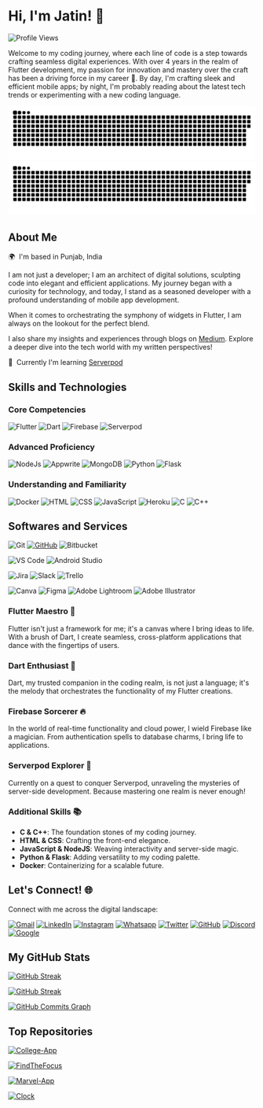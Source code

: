 # Hi, I'm Jatin! 👋

![Profile Views](https://komarev.com/ghpvc/?username=Jatin5120&color=FFC000&style=for-the-badge&abbreviated=true&base=1200)

Welcome to my coding journey, where each line of code is a step towards crafting seamless digital experiences. With over 4 years in the realm of Flutter development, my passion for innovation and mastery over the craft has been a driving force in my career 🚀. By day, I'm crafting sleek and efficient mobile apps; by night, I'm probably reading about the latest tech trends or experimenting with a new coding language.

![GitHub Snake Light](dist/github-snake.svg#gh-light-mode-only)
![GitHub Snake dark](dist/github-snake-dark.svg#gh-dark-mode-only)

## About Me

🌍  I'm based in Punjab, India

I am not just a developer; I am an architect of digital solutions, sculpting code into elegant and efficient applications. My journey began with a curiosity for technology, and today, I stand as a seasoned developer with a profound understanding of mobile app development.

When it comes to orchestrating the symphony of widgets in Flutter, I am always on the lookout for the perfect blend.

I also share my insights and experiences through blogs on [Medium](https://jatin5120.medium.com). Explore a deeper dive into the tech world with my written perspectives!

🧠  Currently I'm learning [Serverpod](https://serverpod.dev)

## Skills and Technologies

### Core Competencies

![Flutter](https://img.shields.io/badge/Flutter-02569B?style=for-the-badge&logo=flutter&logoColor=FFF)
![Dart](https://img.shields.io/badge/Dart-0175C2?style=for-the-badge&logo=dart&logoColor=FFF)
![Firebase](https://img.shields.io/badge/Firebase-FFCA28?style=for-the-badge&logo=firebase&logoColor=000)
![Serverpod](https://img.shields.io/badge/Serverpod-blue?style=for-the-badge&logoColor=FFF)

### Advanced Proficiency

![NodeJs](https://img.shields.io/badge/Node_Js-339933?style=for-the-badge&logo=nodedotjs&logoColor=FFF)
![Appwrite](https://img.shields.io/badge/Appwrite-FD366E?style=for-the-badge&logo=appwrite&logoColor=FFF)
![MongoDB](https://img.shields.io/badge/Mongo_DB-47A248?style=for-the-badge&logo=mongodb&logoColor=FFF)
![Python](https://img.shields.io/badge/Python-3776AB?style=for-the-badge&logo=python&logoColor=FFF)
![Flask](https://img.shields.io/badge/Flask-000000?style=for-the-badge&logo=flask&logoColor=FFF)

### Understanding and Familiarity

![Docker](https://img.shields.io/badge/Docker-2496ED?style=for-the-badge&logo=docker&logoColor=FFF)
![HTML](https://img.shields.io/badge/HTML-E34F26?style=for-the-badge&logo=html5&logoColor=FFF)
![CSS](https://img.shields.io/badge/CSS-1572B6?style=for-the-badge&logo=css3&logoColor=FFF)
![JavaScript](https://img.shields.io/badge/Javascript-F7DF1E?style=for-the-badge&logo=javascript&logoColor=000)
![Heroku](https://img.shields.io/badge/Heroku-430098?style=for-the-badge&logo=heroku&logoColor=FFF)
![C](https://img.shields.io/badge/C-A8B9CC?style=for-the-badge&logo=c&logoColor=FFF)
![C++](https://img.shields.io/badge/C++-00599C?style=for-the-badge&logo=cplusplus&logoColor=FFF)
<br>

## Softwares and Services

![Git](https://img.shields.io/badge/Git-F05032?style=for-the-badge&logo=git&logoColor=FFFFFF)
[![GitHub](https://img.shields.io/badge/GitHub-181717?style=for-the-badge&logo=github&logoColor=FFFFFF)](https://github.com/Jatin5120)
![Bitbucket](https://img.shields.io/badge/Bitbucket-0052CC?style=for-the-badge&logo=vitbucket&logoColor=FFFFFF)

![VS Code](https://img.shields.io/badge/VS_Code-007ACC?style=for-the-badge&logo=visualstudiocode&logoColor=FFFFFF)
![Android Studio](https://img.shields.io/badge/Android_Studio-3DDC84?style=for-the-badge&logo=androidstudio&logoColor=FFFFFF)

![Jira](https://img.shields.io/badge/Jira-0052CC?style=for-the-badge&logo=jira&logoColor=FFFFFF)
![Slack](https://img.shields.io/badge/Slack-4A154B?style=for-the-badge&logo=slack&logoColor=FFFFFF)
![Trello](https://img.shields.io/badge/Trello-0052CC?style=for-the-badge&logo=trello&logoColor=FFFFFF)

![Canva](https://img.shields.io/badge/Canva-00C4CC?style=for-the-badge&logo=canva&logoColor=FFF)
![Figma](https://img.shields.io/badge/Figma-F24E1E?style=for-the-badge&logo=figma&logoColor=FFF)
![Adobe Lightroom](https://img.shields.io/badge/Adobe_Lightroom-31A8FF?style=for-the-badge&logo=adobelightroom&logoColor=FFF)
![Adobe Illustrator](https://img.shields.io/badge/Adobe_Illustrator-FF9A00?style=for-the-badge&logo=adobeillustrator&logoColor=FFF)

### Flutter Maestro 🎨

Flutter isn't just a framework for me; it's a canvas where I bring ideas to life. With a brush of Dart, I create seamless, cross-platform applications that dance with the fingertips of users.

### Dart Enthusiast 🎯

Dart, my trusted companion in the coding realm, is not just a language; it's the melody that orchestrates the functionality of my Flutter creations.

### Firebase Sorcerer 🔥

In the world of real-time functionality and cloud power, I wield Firebase like a magician. From authentication spells to database charms, I bring life to applications.

### Serverpod Explorer 🚀

Currently on a quest to conquer Serverpod, unraveling the mysteries of server-side development. Because mastering one realm is never enough!

### Additional Skills 📚

- **C & C++**: The foundation stones of my coding journey.
- **HTML & CSS**: Crafting the front-end elegance.
- **JavaScript & NodeJS**: Weaving interactivity and server-side magic.
- **Python & Flask**: Adding versatility to my coding palette.
- **Docker**: Containerizing for a scalable future.

## Let's Connect! 🌐

Connect with me across the digital landscape:

[![Gmail](https://img.shields.io/badge/Gmail-EA4335?style=for-the-badge&logo=gmail&logoColor=FFFFFF)](mailto:contact.dev.jatin@gmail.com)
[![LinkedIn](https://img.shields.io/badge/LinkedIn-0077B5?style=for-the-badge&logo=linkedin&logoColor=FFFFFF)](https://www.linkedin.com/in/Jatin5120)
[![Instagram](https://img.shields.io/badge/Instagram-E4405F?style=for-the-badge&logo=instagram&logoColor=FFFFFF)](https://www.instagram.com/jatin5120_)
[![Whatsapp](https://img.shields.io/badge/Whatsapp-25D366?style=for-the-badge&logo=whatsapp&logoColor=FFFFFF)](https://wa.me/+916283401360)
[![Twitter](https://img.shields.io/badge/Twitter-000000?style=for-the-badge&logo=x&logoColor=FFFFFF)](https://twitter.com/Jatin5120)
[![GitHub](https://img.shields.io/badge/GitHub-181717?style=for-the-badge&logo=github&logoColor=FFFFFF)](https://github.com/Jatin5120)
[![Discord](https://img.shields.io/badge/Discord-5865F2?style=for-the-badge&logo=discord&logoColor=FFFFFF)](https://discord.com/channels/Jatin5120)
[![Google](https://img.shields.io/badge/Google-4285F4?style=for-the-badge&logo=google&logoColor=FFFFFF)](https://g.dev/Jatin5120)

## My GitHub Stats

[![GitHub Streak](https://github-readme-stats.vercel.app/api?username=Jatin5120&show_icons=true&count_private=true&title_color=ffc000&text_color=ffffff&icon_color=ffc000&bg_color=2E3440&hide_border=true&show_icons=true)](http://www.github.com/Jatin5120)

[![GitHub Streak](https://streak-stats.demolab.com?user=Jatin5120&theme=nord&hide_border=true&ring=FFC000&sideLabels=FFC000&currStreakLabel=FFC000&fire=FFC000&currStreakNum=FFC000&sideNums=FFC000)](https://git.io/streak-stats)

[![GitHub Commits Graph](https://github-readme-activity-graph.vercel.app/graph?username=Jatin5120&bg_color=2E3440&color=ffffff&line=ffc000&point=ffffff&area_color=4C566A&area=true&hide_border=true&custom_title=GitHub%20Commits%20Graph)](http://www.github.com/Jatin5120)

## Top Repositories

[![College-App](https://github-readme-stats.vercel.app/api/pin/?username=Jatin5120&repo=College-App&title_color=FCC000&text_color=ffffff&icon_color=FCC000&bg_color=2E3440&hide_border=true&locale=en)](http://www.github.com/Jatin5120/College-App)

[![FindTheFocus](https://github-readme-stats.vercel.app/api/pin/?username=Jatin5120&repo=FindTheFocus&title_color=FCC000&text_color=ffffff&icon_color=FCC000&bg_color=2E3440&hide_border=true&locale=en)](http://www.github.com/Jatin5120/FindTheFocus)

[![Marvel-App](https://github-readme-stats.vercel.app/api/pin/?username=Jatin5120&repo=Marvel-App&title_color=FCC000&text_color=ffffff&icon_color=FCC000&bg_color=2E3440&hide_border=true&locale=en)](http://www.github.com/Jatin5120/Marvel-App)

[![Clock](https://github-readme-stats.vercel.app/api/pin/?username=Jatin5120&repo=Clock&title_color=FCC000&text_color=ffffff&icon_color=FCC000&bg_color=2E3440&hide_border=true&locale=en)](http://www.github.com/Jatin5120/Clock)

<!-- bg_color: 2E3440 -->
<!-- primary: FCC000 -->

<!-- https://git.io/streak-stats -->
